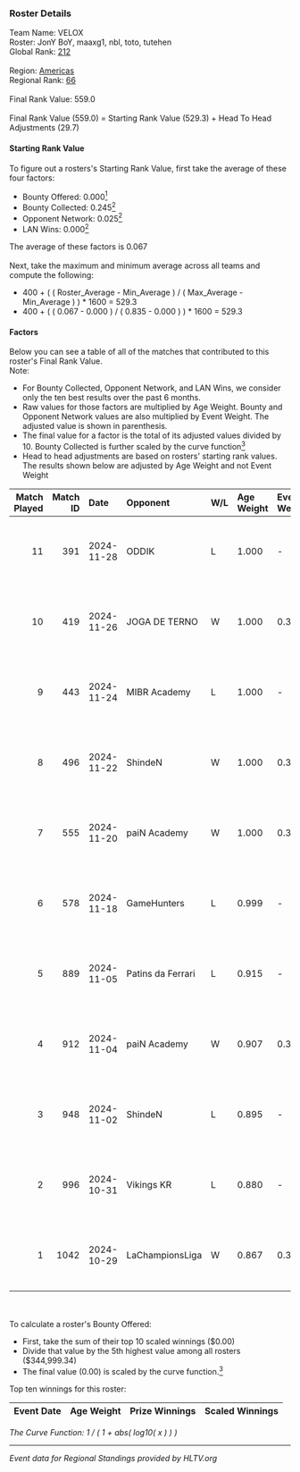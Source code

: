 ### Roster Details<br />
Team Name: VELOX<br />
Roster: JonY BoY, maaxg1, nbl, toto, tutehen<br />
Global Rank: [212](../../standings_global_2024_12_18.md)<br />
<br />
Region: [Americas]( ../../standings_americas_2024_12_18.md)<br />
Regional Rank: [66]( ../../standings_americas_2024_12_18.md)<br />
<br />
Final Rank Value:  559.0<br />
<br />
Final Rank Value (559.0) = Starting Rank Value (529.3) + Head To Head Adjustments (29.7)<br />

#### Starting Rank Value<br />
To figure out a rosters's Starting Rank Value, first take the average of these four factors:<br />
- Bounty Offered: 0.000[<sup>1</sup>](#table2)
- Bounty Collected: 0.245[<sup>2</sup>](#table1)
- Opponent Network: 0.025[<sup>2</sup>](#table1)
- LAN Wins: 0.000[<sup>2</sup>](#table1)

The average of these factors is 0.067<br />
<br />
Next, take the maximum and minimum average across all teams and compute the following:<br />
- 400 + ( ( Roster_Average - Min_Average ) / ( Max_Average - Min_Average ) ) * 1600 = 529.3
- 400 + ( ( 0.067 - 0.000 ) / ( 0.835 - 0.000 ) ) * 1600 = 529.3


#### Factors<br />
Below you can see a table of all of the matches that contributed to this roster's Final Rank Value.<br />
Note:<br />

- For Bounty Collected, Opponent Network, and LAN Wins, we consider only the ten best results over the past 6 months.
- Raw values for those factors are multiplied by Age Weight. Bounty and Opponent Network values are also multiplied by Event Weight. The adjusted value is shown in parenthesis.
- The final value for a factor is the total of its adjusted values divided by 10. Bounty Collected is further scaled by the curve function[<sup>3</sup>](#curveFunction)
- Head to head adjustments are based on rosters' starting rank values. The results shown below are adjusted by Age Weight and not Event Weight
<span id="table1"></span><br />


| Match Played | Match ID | Date       | Opponent          | W/L | Age Weight | Event Weight | Bounty Collected | Opponent Network | LAN Wins  | H2H Adj. | Roster                               |
| -: | -: | :- | :- | :- | :- | :- | :- | :- | :- | -: | :- |
|           11 |      391 | 2024-11-28 | ODDIK             | L   | 1.000      | -            | -                | -                | -         |    -2.71 | JonY BoY, maaxg1, nbl, toto, tutehen |
|           10 |      419 | 2024-11-26 | JOGA DE TERNO     | W   | 1.000      | 0.371        | 0.000 (0.000)    | 0.155 (0.057)    | 0 (0.000) |    17.43 | JonY BoY, maaxg1, nbl, toto, tutehen |
|            9 |      443 | 2024-11-24 | MIBR Academy      | L   | 1.000      | -            | -                | -                | -         |   -10.94 | JonY BoY, maaxg1, nbl, toto, tutehen |
|            8 |      496 | 2024-11-22 | ShindeN           | W   | 1.000      | 0.371        | 0.015 (0.005)    | 0.198 (0.073)    | 0 (0.000) |    22.70 | JonY BoY, maaxg1, nbl, toto, tutehen |
|            7 |      555 | 2024-11-20 | paiN Academy      | W   | 1.000      | 0.371        | 0.000 (0.000)    | 0.119 (0.044)    | 0 (0.000) |     9.59 | JonY BoY, maaxg1, nbl, toto, tutehen |
|            6 |      578 | 2024-11-18 | GameHunters       | L   | 0.999      | -            | -                | -                | -         |    -8.08 | JonY BoY, maaxg1, nbl, toto, tutehen |
|            5 |      889 | 2024-11-05 | Patins da Ferrari | L   | 0.915      | -            | -                | -                | -         |    -9.41 | JonY BoY, maaxg1, nbl, toto, tutehen |
|            4 |      912 | 2024-11-04 | paiN Academy      | W   | 0.907      | 0.371        | 0.000 (0.000)    | 0.119 (0.040)    | 0 (0.000) |     8.91 | JonY BoY, maaxg1, nbl, toto, tutehen |
|            3 |      948 | 2024-11-02 | ShindeN           | L   | 0.895      | -            | -                | -                | -         |    -7.07 | JonY BoY, maaxg1, nbl, toto, tutehen |
|            2 |      996 | 2024-10-31 | Vikings KR        | L   | 0.880      | -            | -                | -                | -         |    -7.57 | JonY BoY, maaxg1, nbl, toto, tutehen |
|            1 |     1042 | 2024-10-29 | LaChampionsLiga   | W   | 0.867      | 0.371        | 0.008 (0.003)    | 0.119 (0.038)    | 0 (0.000) |    16.80 | JonY BoY, maaxg1, nbl, toto, tutehen |

<br />
<span id="table2"></span><br />
To calculate a roster's Bounty Offered:<br />

- First, take the sum of their top 10 scaled winnings ($0.00)
- Divide that value by the 5th highest value among all rosters ($344,999.34)
- The final value (0.00) is scaled by the curve function.[<sup>3</sup>](#curveFunction)

Top ten winnings for this roster:<br />

| Event Date | Age Weight | Prize Winnings | Scaled Winnings |
| :- | -: | :- | :- |


<span id="curveFunction"></span>_The Curve Function: 1 / ( 1 + abs( log10( x ) ) )_<br />

---
_Event data for Regional Standings provided by HLTV.org_<br />

